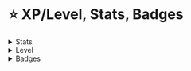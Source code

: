 # ⭐ XP/Level, Stats, Badges

<details>

<summary>Stats</summary>

<img src="../../.gitbook/assets/stats.png" alt="" data-size="original">

</details>

<details>

<summary>Level</summary>

<img src="../../.gitbook/assets/level.png" alt="" data-size="original">

</details>

<details>

<summary>Badges</summary>



</details>
